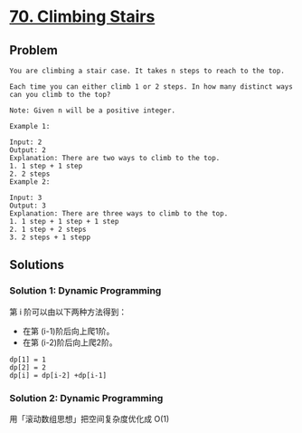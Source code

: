 # [70. Climbing Stairs](https://leetcode-cn.com/problems/climbing-stairs/)
## Problem
```
You are climbing a stair case. It takes n steps to reach to the top.

Each time you can either climb 1 or 2 steps. In how many distinct ways can you climb to the top?

Note: Given n will be a positive integer.

Example 1:

Input: 2
Output: 2
Explanation: There are two ways to climb to the top.
1. 1 step + 1 step
2. 2 steps
Example 2:

Input: 3
Output: 3
Explanation: There are three ways to climb to the top.
1. 1 step + 1 step + 1 step
2. 1 step + 2 steps
3. 2 steps + 1 stepp
```
## Solutions
### Solution 1: Dynamic Programming
第 i 阶可以由以下两种方法得到：
- 在第 (i-1)阶后向上爬1阶。
- 在第 (i-2)阶后向上爬2阶。
```
dp[1] = 1
dp[2] = 2
dp[i] = dp[i-2] +dp[i-1]
```

### Solution 2: Dynamic Programming
用「滚动数组思想」把空间复杂度优化成 O(1)